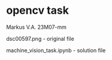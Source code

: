 # opencv task
Markus V.A.
23M07-mm

dsc00597.png - original file

machine_vision_task.ipynb - solution file
